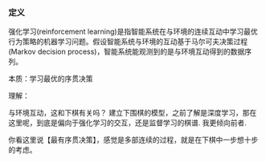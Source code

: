 ### 定义

强化学习(reinforcement learning)是指智能系统在与环境的连续互动中学习最优行为策略的机器学习问题。假设智能系统与环境的互动基于马尔可夫决策过程(Markov decision process)，智能系统能观测到的是与环境互动得到的数据序列。

本质：学习最优的序贯决策



理解：

与环境互动，这和下棋有关吗？
建立下围棋的模型，之前了解是深度学习，那在这里呢，到底是偏向于强化学习的交互，还是监督学习的棋谱.
我更倾向前者.

你看这里说【最有序贯决策】，感觉是多部连续的过程，就是在下棋中一步想十步的考虑。






